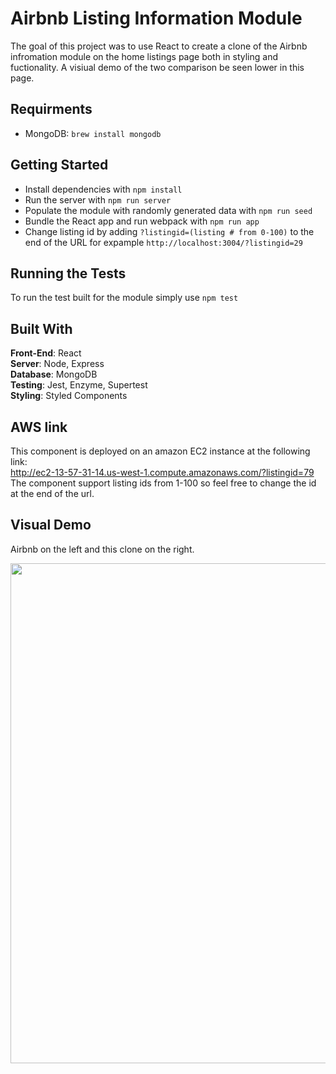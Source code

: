 
# Airbnb Listing Information Module
The goal of this project was to use React to create a clone of the Airbnb infromation module on the home listings page both in styling and fuctionality. A visiual demo of the two comparison be seen lower in this page.

## Requirments 
- MongoDB: `brew install mongodb`

## Getting Started
- Install dependencies with `npm install`
- Run the server with `npm run server`
- Populate the module with randomly generated data with `npm run seed`
- Bundle the React app and run webpack with `npm run app`
- Change listing id by adding `?listingid=(listing # from 0-100)` to the end of the URL for expample `http://localhost:3004/?listingid=29`

## Running the Tests
To run the test built for the module simply use `npm test`

## Built With
  **Front-End**: React  
  **Server**: Node, Express  
  **Database**: MongoDB  
  **Testing**: Jest, Enzyme, Supertest  
  **Styling**: Styled Components  

## AWS link
This component is deployed on an amazon EC2 instance at the following link:  
http://ec2-13-57-31-14.us-west-1.compute.amazonaws.com/?listingid=79  
The component support listing ids from 1-100 so feel free to change the id at the end of the url. 


## Visual Demo
Airbnb on the left and this clone on the right.  

 <img src="https://media.giphy.com/media/gf5h875WqEELIED4SO/giphy.gif" width="800px">  
 

